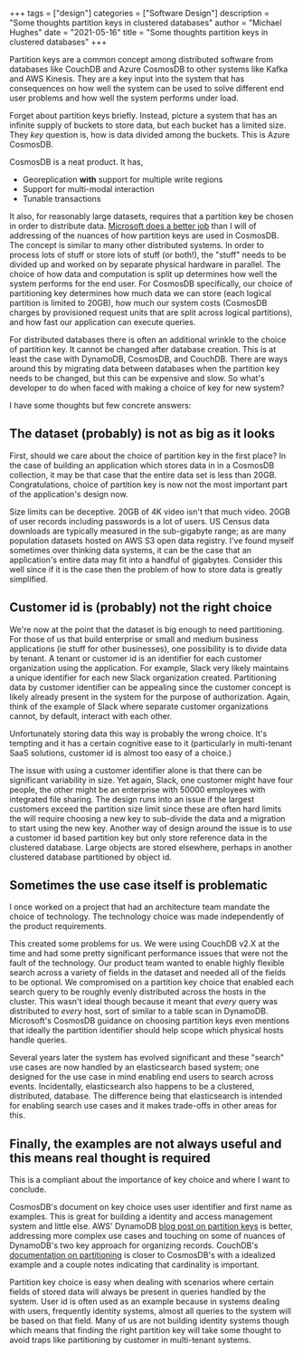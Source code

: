+++
tags = ["design"]
categories = ["Software Design"]
description = "Some thoughts partition keys in clustered databases"
author = "Michael Hughes"
date = "2021-05-16"
title = "Some thoughts partition keys in clustered databases" 
+++

Partition keys are a common concept among distributed software from databases like CouchDB and Azure CosmosDB to other systems like Kafka and AWS Kinesis. They are a key
input into the system that has consequences on how well the system can be used to solve different end user problems and how well the system performs under load.

<!--more-->

Forget about partition keys briefly. Instead, picture a system that has an infinite supply of buckets to store data, but each bucket has a limited size. They _key_ question
is, how is data divided among the buckets. This is Azure CosmosDB.

CosmosDB is a neat product. It has,

- Georeplication **with** support for multiple write regions
- Support for multi-modal interaction
- Tunable transactions

It also, for reasonably large datasets, requires that a partition key be chosen in order to distribute data. [Microsoft does a better job](https://docs.microsoft.com/en-us/azure/cosmos-db/partitioning-overview) than I will of addressing of the nuances of how partition keys are used in CosmosDB. The concept is similar to many other distributed systems. In order to process lots of stuff or store lots of stuff (or both!), the "stuff" needs to be divided up and worked on by separate physical hardware in parallel. The
choice of how data and computation is split up determines how well the system performs for the end user. For CosmosDB specifically, our choice of partitioning key determines
how much data we can store (each logical partition is limited to 20GB), how much our system costs (CosmosDB charges by provisioned request units that are split across logical partitions), and how fast our application can execute queries.

For distributed databases there is often an additional wrinkle to the choice of partition key. It cannot be changed after database creation. This is at least the case with
DynamoDB, CosmosDB, and CouchDB. There are ways around this by migrating data between databases when the partition key needs to be changed, but this can be expensive and
slow. So what's developer to do when faced with making a choice of key for new system?

I have some thoughts but few concrete answers:

## The dataset (probably) is not as big as it looks

First, should we care about the choice of partition key in the first place? In the case of building an application which stores data in in a CosmosDB collection, it may
be that case that the entire data set is less than 20GB. Congratulations, choice of partition key is now not the most important part of the application's design now.

Size limits can be deceptive. 20GB of 4K video isn't that much video. 20GB of user records including passwords is a lot of users. US Census data downloads are typically
measured in the sub-gigabyte range; as are many population datasets hosted on AWS S3 open data registry. I've found myself sometimes over thinking data systems, it can be the case that an application's entire data may fit into a handful of gigabytes. Consider this well since if it is the case then the problem of how to store data is greatly
simplified.

## Customer id is (probably) not the right choice

We're now at the point that the dataset is big enough to need partitioning. For those of us that build enterprise or small and medium business applications (ie stuff for other businesses), one possibility is to divide data by tenant. A tenant or customer id is an identifier for each customer organization using the application. For example, Slack very likely maintains a unique identifier for each new Slack organization created. Partitioning data by customer identifier can be appealing since the customer concept is likely already present in the system for the purpose of authorization. Again, think of the example of Slack where separate customer organizations cannot, by default, interact with each other.

Unfortunately storing data this way is probably the wrong choice. It's tempting and it has a certain cognitive ease to it (particularly in multi-tenant SaaS solutions, customer id is almost too easy of a choice.)

The issue with using a customer identifier alone is that there can be significant variability in size. Yet again, Slack, one customer might have four people, the other might be an enterprise with 50000 employees with integrated file sharing. The design runs into an issue if the largest customers exceed the partition size limit since these are often hard limits the will require choosing a new key to sub-divide the data and a migration to start using the new key. Another way of design around the issue is to *use* a customer id based partition key but only store reference data in the clustered database. Large objects are stored elsewhere, perhaps in another clustered database partitioned by object id.

## Sometimes the use case itself is problematic

I once worked on a project that had an architecture team mandate the choice of technology. The technology choice was made independently of the product requirements.

This created some problems for us. We were using CouchDB v2.X at the time and had some pretty significant performance issues that were not the fault of the technology. Our product team wanted to enable highly flexible search across a variety of fields in the dataset and needed all of the fields to be
optional. We compromised on a partition key choice that enabled each search query to be roughly evenly distributed across the hosts in the cluster. This wasn't ideal though
because it meant that *every* query was distributed to *every* host, sort of similar to a table scan in DynamoDB. Microsoft's CosmosDB guidance on choosing partition keys even mentions that ideally the partition identifier should help scope which physical hosts handle queries.

Several years later the system has evolved significant and these "search" use cases are now handled by an elasticsearch based system; one designed for the use case in mind
enabling end users to search across events. Incidentally, elasticsearch also happens to be a clustered, distributed, database. The difference being that elasticsearch is intended for enabling search use cases and it makes trade-offs in other areas for this.

## Finally, the examples are not always useful and this means real thought is required

This is a compliant about the importance of key choice and where I want to conclude.

CosmosDB's document on key choice uses user identifier and first name as examples. This is great for building a identity and access management system and little else. AWS' DynamoDB [blog post on partition keys](https://aws.amazon.com/blogs/database/choosing-the-right-dynamodb-partition-key/) is better, addressing more complex use cases
and touching on some of nuances of DynamoDB's two key approach for organizing records. CouchDB's [documentation on partitioning](https://docs.couchdb.org/en/stable/partitioned-dbs/index.html) is closer to CosmosDB's with a idealized example and a couple notes indicating that cardinality is important.

Partition key choice is easy when dealing with scenarios where certain fields of stored data will always be present in queries handled by the system. User id is often
used as an example because in systems dealing with users, frequently identity systems, almost all queries to the system will be based on that field. Many of us are not building identity systems though which means that finding the right partition key will take some thought to avoid traps like partitioning by customer in multi-tenant systems.